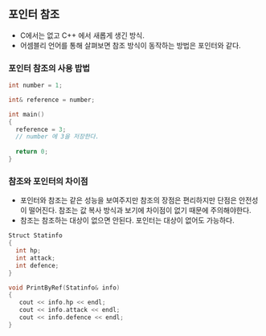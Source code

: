 ## 포인터 참조
- C에서는 없고 C++ 에서 새롭게 생긴 방식.  
- 어셈블리 언어를 통해 살펴보면 참조 방식이 동작하는 방법은 포인터와 같다.

### 포인터 참조의 사용 밥법
```C++
int number = 1;

int& reference = number;

int main()
{
  reference = 3;
  // number 에 3을 저장한다.
  
  return 0;
}

```

### 참조와 포인터의 차이점
- 포인터와 참조는 같은 성능을 보여주지만 참조의 장점은 편리하지만 단점은 안전성이 떨어진다.
  참조는 값 복사 방식과 보기에 차이점이 없기 때문에 주의해야한다.
- 참조는 참조하는 대상이 없으면 안된다. 포인터는 대상이 없어도 가능하다.
```C++
Struct Statinfo
{
  int hp;
  int attack;
  int defence;
}

void PrintByRef(Statinfo& info)
{
   cout << info.hp << endl;
   cout << info.attack << endl;
   cout << info.defence << endl;
}
```
